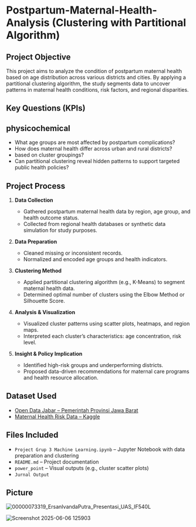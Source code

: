 # Postpartum-Maternal-Health-Analysis (Clustering with Partitional Algorithm)

## Project Objective

This project aims to analyze the condition of postpartum maternal health based on age distribution across various districts and cities. By applying a partitional clustering algorithm, the study segments data to uncover patterns in maternal health conditions, risk factors, and regional disparities.

## Key Questions (KPIs)

## physicochemical
- What age groups are most affected by postpartum complications?
- How does maternal health differ across urban and rural districts?
- based on cluster groupings?
- Can partitional clustering reveal hidden patterns to support targeted public health policies?

## Project Process

1. **Data Collection**
   - Gathered postpartum maternal health data by region, age group, and health outcome status.
   - Collected from regional health databases or synthetic data simulation for study purposes.

2. **Data Preparation**
   - Cleaned missing or inconsistent records.
   - Normalized and encoded age groups and health indicators.

3. **Clustering Method**
   - Applied partitional clustering algorithm (e.g., K-Means) to segment maternal health data.
   - Determined optimal number of clusters using the Elbow Method or Silhouette Score.

4. **Analysis & Visualization**
   - Visualized cluster patterns using scatter plots, heatmaps, and region maps.
   - Interpreted each cluster’s characteristics: age concentration, risk level.

5. **Insight & Policy Implication**
   - Identified high-risk groups and underperforming districts.
   - Proposed data-driven recommendations for maternal care programs and health resource allocation.
  
## Dataset Used
- [Open Data Jabar – Pemerintah Provinsi Jawa Barat](https://opendata.jabarprov.go.id/id)  
- [Maternal Health Risk Data – Kaggle](https://www.kaggle.com/datasets/csafrit2/maternal-health-risk-data)

## Files Included

- `Project Grup 3 Machine Learning.ipynb` – Jupyter Notebook with data preparation and clustering   
- `README.md` – Project documentation  
- `power_point` – Visual outputs (e.g., cluster scatter plots)
- `Jurnal Output `


## Picture

![00000073319_ErsanIvandaPutra_Presentasi_UAS_IF540L](https://github.com/user-attachments/assets/a58e9d2b-129b-44ac-a0fa-9f025d6a954d)

![Screenshot 2025-06-06 125903](https://github.com/user-attachments/assets/c1e931be-45cd-4d70-92aa-9597766525a7)


